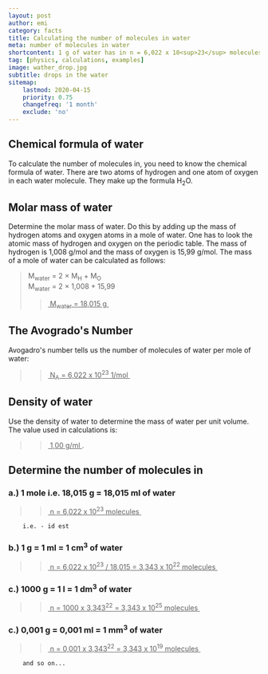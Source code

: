 ```yaml
---
layout: post
author: emi
category: facts
title: Calculating the number of molecules in water
meta: number of molecules in water
shortcontent: 1 g of water has in n = 6,022 x 10<sup>23</sup> molecules
tag: [physics, calculations, examples]
image: wather_drop.jpg
subtitle: drops in the water
sitemap:
    lastmod: 2020-04-15
    priority: 0.75
    changefreq: '1 month'
    exclude: 'no'
---
```


## Chemical formula of water

To calculate the number of molecules in, you need to know the chemical formula of water. 
There are two atoms of hydrogen and one atom of oxygen in each water molecule.
They make up the formula H<sub>2</sub>O.

## Molar mass of water

Determine the molar mass of water. 
Do this by adding up the mass of hydrogen atoms and oxygen atoms in a mole of water. 
One has to look the atomic mass of hydrogen and oxygen on the periodic table. 
The mass of hydrogen is 1,008 g/mol and the mass of oxygen is 15,99 g/mol.
The mass of a mole of water can be calculated as follows:  

>M<sub>water</sub> = 2 × M<sub>H</sub> + M<sub>O</sub>  
M<sub>water</sub>  = 2 × 1,008 + 15,99  
>><u>&nbsp;M<sub>water</sub>  = 18,015 g&nbsp;</u>  

## The Avogrado's Number

Avogadro's number tells us the number of molecules of water per mole of water:  
>><u>&nbsp;N<sub>A</sub> = 6,022 x 10<sup>23</sup> 1/mol&nbsp;</u>

## Density of water

Use the density of water to determine the mass of water per unit volume. 
The value used in calculations is:  
>><u>&nbsp;1,00 g/ml&nbsp;</u>.  

## Determine the number of molecules in

### a.) 1 mole i.e. 18,015 g = 18,015 ml of water
>><u>&nbsp;n = 6,022 x 10<sup>23</sup> molecules&nbsp;</u>  

        i.e. - id est

### b.) 1 g = 1 ml = 1 cm<sup>3</sup> of water
>><u>&nbsp;n = 6,022 x 10<sup>23</sup> / 18,015 = 3,343 x 10<sup>22</sup> molecules&nbsp;</u>  

### c.) 1000 g = 1 l = 1 dm<sup>3</sup> of water
>><u>&nbsp;n = 1000 x 3,343<sup>22</sup> = 3,343 x 10<sup>25</sup> molecules&nbsp;</u>  

### c.) 0,001 g = 0,001 ml = 1 mm<sup>3</sup> of water
>><u>&nbsp;n = 0,001 x 3,343<sup>22</sup> = 3,343 x 10<sup>19</sup> molecules&nbsp;</u>  

        and so on...



